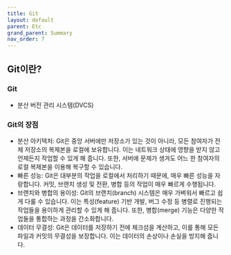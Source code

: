 ```yaml
---
title: Git
layout: default
parent: Etc
grand_parent: Summary
nav_order: 7
---
```


## Git이란?
### Git
- 분산 버전 관리 시스템(DVCS)

### Git의 장점
- 분산 아키텍처: Git은 중앙 서버에만 저장소가 있는 것이 아니라, 모든 참여자가 전체 저장소의 복제본을 로컬에 보유합니다. 이는 네트워크 상태에 영향을 받지 않고 언제든지 작업할 수 있게 해 줍니다. 또한, 서버에 문제가 생겨도 어느 한 참여자의 로컬 복제본을 이용해 복구할 수 있습니다.<br/>
- 빠른 성능: Git은 대부분의 작업을 로컬에서 처리하기 때문에, 매우 빠른 성능을 자랑합니다. 커밋, 브랜치 생성 및 전환, 병합 등의 작업이 매우 빠르게 수행됩니다.<br/>
- 브랜치와 병합의 용이성: Git의 브랜치(branch) 시스템은 매우 가벼워서 빠르고 쉽게 다룰 수 있습니다. 이는 특성(feature) 기반 개발, 버그 수정 등 병렬로 진행되는 작업들을 용이하게 관리할 수 있게 해 줍니다. 또한, 병합(merge) 기능은 다양한 작업들을 통합하는 과정을 간소화합니다.<br/>
- 데이터 무결성: Git은 데이터를 저장하기 전에 체크섬을 계산하고, 이를 통해 모든 파일과 커밋의 무결성을 보장합니다. 이는 데이터의 손상이나 손실을 방지해 줍니다.<br/>
